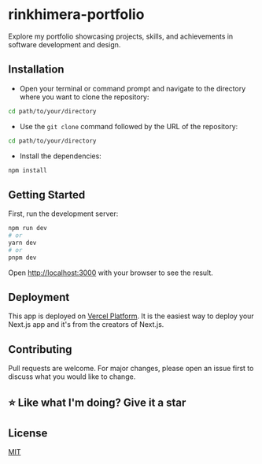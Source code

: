 # rinkhimera-portfolio

Explore my portfolio showcasing projects, skills, and achievements in software development and design.

## Installation

- Open your terminal or command prompt and navigate to the directory where you want to clone the repository:

```bash
cd path/to/your/directory
```

- Use the `git clone` command followed by the URL of the repository:

```bash
cd path/to/your/directory
```
- Install the dependencies:

```bash
npm install
```

## Getting Started

First, run the development server:

```bash
npm run dev
# or
yarn dev
# or
pnpm dev
```

Open [http://localhost:3000](http://localhost:3000) with your browser to see the result.

## Deployment

This app is deployed on [Vercel Platform](https://vercel.com). It is the easiest way to deploy your Next.js app and it's from the creators of Next.js.

## Contributing

Pull requests are welcome. For major changes, please open an issue first to discuss what you would like to change.

## ⭐ Like what I'm doing? Give it a star

## License

[MIT](https://choosealicense.com/licenses/mit/)
